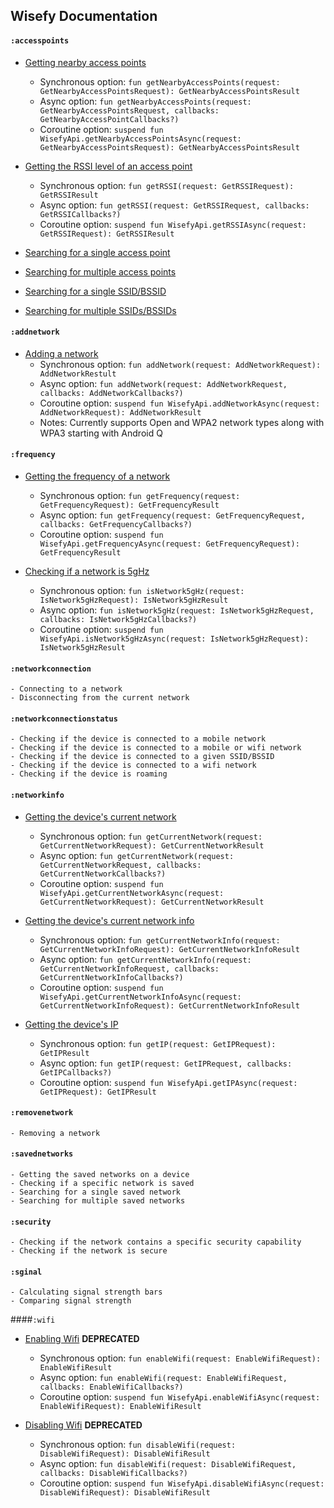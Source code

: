 ## Wisefy Documentation

#### `:accesspoints`

  - [Getting nearby access points](/app/src/main/java/com/isupatches/android/wisefy/sample/features/misc/MiscViewModel.kt#getNearbyAccessPoints)
    - Synchronous option: `fun getNearbyAccessPoints(request: GetNearbyAccessPointsRequest): GetNearbyAccessPointsResult`
    - Async option: `fun getNearbyAccessPoints(request: GetNearbyAccessPointsRequest, callbacks: GetNearbyAccessPointCallbacks?)`
    - Coroutine option: `suspend fun WisefyApi.getNearbyAccessPointsAsync(request: GetNearbyAccessPointsRequest): GetNearbyAccessPointsResult`
    
  - [Getting the RSSI level of an access point](/app/src/main/java/com/isupatches/android/wisefy/sample/features/misc/MiscViewModel.kt#getRSSI)
    - Synchronous option: `fun getRSSI(request: GetRSSIRequest): GetRSSIResult`
    - Async option: `fun getRSSI(request: GetRSSIRequest, callbacks: GetRSSICallbacks?)`
    - Coroutine option: `suspend fun WisefyApi.getRSSIAsync(request: GetRSSIRequest): GetRSSIResult`

  - [Searching for a single access point](/documentation/accesspoints/searching-for-a-single-access-point.md)
  - [Searching for multiple access points](/documentation/accesspoints/searching-for-multiple-access-points.md)
  - [Searching for a single SSID/BSSID](/documentation/accesspoints/searching-for-a-single-ssid-or-bssid.md)
  - [Searching for multiple SSIDs/BSSIDs](/documentation/accesspoints/searching-for-multiple-ssids-or-bssids.md)

#### `:addnetwork`

  - [Adding a network](/app/src/main/java/com/isupatches/android/wisefy/sample/features/add/AddNetworkViewModel.kt#addNetwork)
    - Synchronous option: `fun addNetwork(request: AddNetworkRequest): AddNetworkRestult`
    - Async option: `fun addNetwork(request: AddNetworkRequest, callbacks: AddNetworkCallbacks?)`
    - Coroutine option: `suspend fun WisefyApi.addNetworkAsync(request: AddNetworkRequest): AddNetworkResult`
    - Notes: Currently supports Open and WPA2 network types along with WPA3 starting with Android Q
    
#### `:frequency`

  - [Getting the frequency of a network](/app/src/main/java/com/isupatches/android/wisefy/sample/features/misc/MiscViewModel.kt#getFrequency)
    - Synchronous option: `fun getFrequency(request: GetFrequencyRequest): GetFrequencyResult`
    - Async option: `fun getFrequency(request: GetFrequencyRequest, callbacks: GetFrequencyCallbacks?)`
    - Coroutine option: `suspend fun WisefyApi.getFrequencyAsync(request: GetFrequencyRequest): GetFrequencyResult`
    
  - [Checking if a network is 5gHz](/app/src/main/java/com/isupatches/android/wisefy/sample/features/misc/MiscViewModel.kt#isNetwork5gHz)
    - Synchronous option: `fun isNetwork5gHz(request: IsNetwork5gHzRequest): IsNetwork5gHzResult`
    - Async option: `fun isNetwork5gHz(request: IsNetwork5gHzRequest, callbacks: IsNetwork5gHzCallbacks?)`
    - Coroutine option: `suspend fun WisefyApi.isNetwork5gHzAsync(request: IsNetwork5gHzRequest): IsNetwork5gHzResult`

#### `:networkconnection`

    - Connecting to a network
    - Disconnecting from the current network

#### `:networkconnectionstatus`

    - Checking if the device is connected to a mobile network
    - Checking if the device is connected to a mobile or wifi network
    - Checking if the device is connected to a given SSID/BSSID
    - Checking if the device is connected to a wifi network
    - Checking if the device is roaming

#### `:networkinfo`

  - [Getting the device's current network](/app/src/main/java/com/isupatches/android/wisefy/sample/features/misc/MiscViewModel.kt#getCurrentNetwork)
    - Synchronous option: `fun getCurrentNetwork(request: GetCurrentNetworkRequest): GetCurrentNetworkResult`
    - Async option: `fun getCurrentNetwork(request: GetCurrentNetworkRequest, callbacks: GetCurrentNetworkCallbacks?)`
    - Coroutine option: `suspend fun WisefyApi.getCurrentNetworkAsync(request: GetCurrentNetworkRequest): GetCurrentNetworkResult`

  - [Getting the device's current network info](/app/src/main/java/com/isupatches/android/wisefy/sample/features/misc/MiscViewModel.kt#getCurrentNetworkInfo)
    - Synchronous option: `fun getCurrentNetworkInfo(request: GetCurrentNetworkInfoRequest): GetCurrentNetworkInfoResult`
    - Async option: `fun getCurrentNetworkInfo(request: GetCurrentNetworkInfoRequest, callbacks: GetCurrentNetworkInfoCallbacks?)`
    - Coroutine option: `suspend fun WisefyApi.getCurrentNetworkInfoAsync(request: GetCurrentNetworkInfoRequest): GetCurrentNetworkInfoResult`

  - [Getting the device's IP](/app/src/main/java/com/isupatches/android/wisefy/sample/features/misc/MiscViewModel.kt#getIP)
    - Synchronous option: `fun getIP(request: GetIPRequest): GetIPResult`
    - Async option: `fun getIP(request: GetIPRequest, callbacks: GetIPCallbacks?)`
    - Coroutine option: `suspend fun WisefyApi.getIPAsync(request: GetIPRequest): GetIPResult`
    
#### `:removenetwork`

    - Removing a network

#### `:savednetworks`

    - Getting the saved networks on a device
    - Checking if a specific network is saved
    - Searching for a single saved network
    - Searching for multiple saved networks

#### `:security`

    - Checking if the network contains a specific security capability
    - Checking if the network is secure

#### `:sginal`

    - Calculating signal strength bars
    - Comparing signal strength

####`:wifi`

  - [Enabling Wifi](/app/src/main/java/com/isupatches/android/wisefy/sample/features/misc/MiscViewModel.kt#enableWifi) **DEPRECATED**
    - Synchronous option: `fun enableWifi(request: EnableWifiRequest): EnableWifiResult`
    - Async option: `fun enableWifi(request: EnableWifiRequest, callbacks: EnableWifiCallbacks?)`
    - Coroutine option: `suspend fun WisefyApi.enableWifiAsync(request: EnableWifiRequest): EnableWifiResult`

  - [Disabling Wifi](/app/src/main/java/com/isupatches/android/wisefy/sample/features/misc/MiscViewModel.kt#disableWifi) **DEPRECATED**
    - Synchronous option: `fun disableWifi(request: DisableWifiRequest): DisableWifiResult`
    - Async option: `fun disableWifi(request: DisableWifiRequest, callbacks: DisableWifiCallbacks?)`
    - Coroutine option: `suspend fun WisefyApi.disableWifiAsync(request: DisableWifiRequest): DisableWifiResult`
